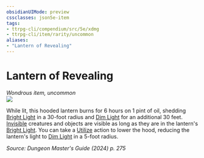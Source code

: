 ```yaml
---
obsidianUIMode: preview
cssclasses: json5e-item
tags:
- ttrpg-cli/compendium/src/5e/xdmg
- ttrpg-cli/item/rarity/uncommon
aliases: 
- "Lantern of Revealing"
---
```

# Lantern of Revealing
*Wondrous item, uncommon*  
![](Mechanics/items/img/lantern-of-revealing.webp#right)


While lit, this hooded lantern burns for 6 hours on 1 pint of oil, shedding [Bright Light](Mechanics/rules/variant-rules/bright-light-xphb.md) in a 30-foot radius and [Dim Light](Mechanics/rules/variant-rules/dim-light-xphb.md) for an additional 30 feet. [Invisible](Mechanics/rules/conditions.md#Invisible) creatures and objects are visible as long as they are in the lantern's [Bright Light](Mechanics/rules/variant-rules/bright-light-xphb.md). You can take a [Utilize](Mechanics/rules/actions.md#Utilize) action to lower the hood, reducing the lantern's light to [Dim Light](Mechanics/rules/variant-rules/dim-light-xphb.md) in a 5-foot radius.

*Source: Dungeon Master's Guide (2024) p. 275*